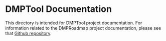 DMPTool Documentation
=======

This directory is intended for DMPTool project documentation. For information related to the DMPRoadmap project documentation, please see that [Github repository](https://github.com/DMPRoadmap/roadmap).